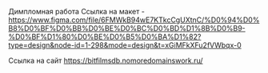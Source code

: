 Димпломная работа
Ссылка на макет - 
https://www.figma.com/file/6FMWkB94wE7KTkcCgUXtnC/%D0%94%D0%B8%D0%BF%D0%BB%D0%BE%D0%BC%D0%BD%D1%8B%D0%B9-%D0%BF%D1%80%D0%BE%D0%B5%D0%BA%D1%82?type=design&node-id=1-298&mode=design&t=xGiMFkXFu2fVWbqx-0

Ссылка на сайт https://bitfilmsdb.nomoredomainswork.ru/